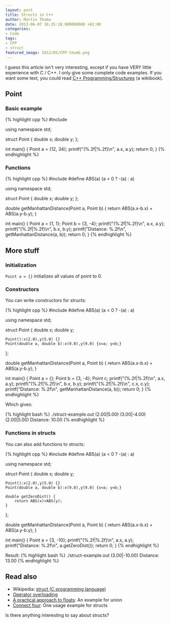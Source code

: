 ```yaml
---
layout: post
title: Structs in C++
author: Martin Thoma
date: 2013-06-07 16:25:18.000000000 +02:00
categories:
- Code
tags:
- CPP
- struct
featured_image: 2012/05/CPP-thumb.png
---
```

I guess this article isn't very interesting, except if you have VERY little experience with C / C++. I only give some complete code examples. If you want some text, you could read <a href="http://en.wikibooks.org/wiki/C%2B%2B_Programming/Structures">C++ Programming/Structures</a> (a wikibook).

<h2>Point</h2>
<h3>Basic example</h3>
{% highlight cpp %}
#include <iostream>

using namespace std;

struct Point {
    double x;
    double y;
};

int main() {
    Point a = {12, 34};
    printf("(%.2f|%.2f)\n", a.x, a.y);
    return 0;
}
{% endhighlight %}

<h3>Functions</h3>
{% highlight cpp %}
#include <iostream>
#define ABS(a) (a < 0 ? -(a) : a)

using namespace std;

struct Point {
    double x;
    double y;
};

double getManhattanDistance(Point a, Point b) {
    return ABS(a.x-b.x) + ABS(a.y-b.y);
}

int main() {
    Point a = {1, 1};
    Point b = {3, -4};
    printf("(%.2f|%.2f)\n", a.x, a.y);
    printf("(%.2f|%.2f)\n", b.x, b.y);
    printf("Distance: %.2f\n", getManhattanDistance(a, b));
    return 0;
}
{% endhighlight %}

<h2>More stuff</h2>
<h3>Initialization</h3>
<code>Point a = {}</code> initializes all values of point to 0.

<h3>Constructors</h3>
You can write constructors for structs:

{% highlight cpp %}
#include <iostream>
#define ABS(a) (a < 0 ? -(a) : a)

using namespace std;

struct Point {
    double x;
    double y;

    Point():x(2.0),y(5.0) {}
    Point(double a, double b):x(9.0),y(9.0) {x=a; y=b;}
};

double getManhattanDistance(Point a, Point b) {
    return ABS(a.x-b.x) + ABS(a.y-b.y);
}

int main() {
    Point a = {};
    Point b = {3, -4};
    Point c;
    printf("(%.2f|%.2f)\n", a.x, a.y);
    printf("(%.2f|%.2f)\n", b.x, b.y);
    printf("(%.2f|%.2f)\n", c.x, c.y);
    printf("Distance: %.2f\n", getManhattanDistance(a, b));
    return 0;
}
{% endhighlight %}

Which gives:

{% highlight bash %}
./struct-example.out 
(2.00|5.00)
(3.00|-4.00)
(2.00|5.00)
Distance: 10.00
{% endhighlight %}

<h3>Functions in structs</h3>
You can also add functions to structs:

{% highlight cpp %}
#include <iostream>
#define ABS(a) (a < 0 ? -(a) : a)

using namespace std;

struct Point {
    double x;
    double y;

    Point():x(2.0),y(5.0) {}
    Point(double a, double b):x(9.0),y(9.0) {x=a; y=b;}

    double getZeroDist() {
        return ABS(x)+ABS(y);
    }
};

double getManhattanDistance(Point a, Point b) {
    return ABS(a.x-b.x) + ABS(a.y-b.y);
}

int main() {
    Point a = {3, -10};
    printf("(%.2f|%.2f)\n", a.x, a.y);
    printf("Distance: %.2f\n", a.getZeroDist());
    return 0;
}
{% endhighlight %}

Result:
{% highlight bash %}
./struct-example.out 
(3.00|-10.00)
Distance: 13.00
{% endhighlight %}

<h2>Read also</h2>
<ul>
  <li>Wikipedia: <a href="http://en.wikipedia.org/wiki/Struct_(C_programming_language)">struct (C programming language)</a></li>
  <li><a href="../cpp-operator-overloading/" title="C++ Operator overloading">Operator overloading</a></li>
  <li><a href="../a-practical-approach-to-floats/">A practical approach to floats</a>: An example for union</li>
  <li><a href="../how-do-hash-functions-work/">Connect four</a>: One usage example for structs</li>
</ul>

Is there anything interesting to say about structs?
